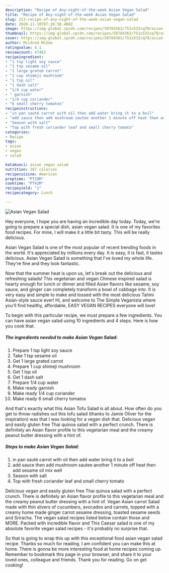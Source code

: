 ```yaml
---
description: "Recipe of Any-night-of-the-week Asian Vegan Salad"
title: "Recipe of Any-night-of-the-week Asian Vegan Salad"
slug: 213-recipe-of-any-night-of-the-week-asian-vegan-salad
date: 2020-11-10T07:26:50.408Z
image: https://img-global.cpcdn.com/recipes/50784363/751x532cq70/asian-vegan-salad-recipe-main-photo.jpg
thumbnail: https://img-global.cpcdn.com/recipes/50784363/751x532cq70/asian-vegan-salad-recipe-main-photo.jpg
cover: https://img-global.cpcdn.com/recipes/50784363/751x532cq70/asian-vegan-salad-recipe-main-photo.jpg
author: Mildred McGee
ratingvalue: 4.1
reviewcount: 47483
recipeingredient:
- "1 tsp light soy sauce"
- "1 tsp sesame oil"
- "1 large grated carrot"
- "1 cup shimeji mushroom"
- "1 tsp oil"
- "1 dash salt"
- "1/4 cup water"
- " garnish"
- "1/4 cup coriander"
- "6 small cherry tomatos"
recipeinstructions:
- "in pan sauté carrot with oil then add water bring it to a boil"
- "add sauce then add mushroom sautee another 1 minute off heat then add sesame oil mix well"
- "Season with salt"
- "Top with fresh coriander leaf and small cherry tomato"
categories:
- Recipe
tags:
- asian
- vegan
- salad

katakunci: asian vegan salad 
nutrition: 267 calories
recipecuisine: American
preptime: "PT29M"
cooktime: "PT42M"
recipeyield: "1"
recipecategory: Lunch

---
```



![Asian Vegan Salad](https://img-global.cpcdn.com/recipes/50784363/751x532cq70/asian-vegan-salad-recipe-main-photo.jpg)

Hey everyone, I hope you are having an incredible day today. Today, we're going to prepare a special dish, asian vegan salad. It is one of my favorites food recipes. For mine, I will make it a little bit tasty. This will be really delicious.

Asian Vegan Salad is one of the most popular of recent trending foods in the world. It's appreciated by millions every day. It is easy, it is fast, it tastes delicious. Asian Vegan Salad is something that I've loved my whole life. They're fine and they look fantastic.

Now that the summer heat is upon us, let&#39;s break out the delicious and refreshing salads! This vegetarian and vegan Chinese inspired salad is hearty enough for lunch or dinner and filled Asian flavors like sesame, soy sauce, and ginger can completely transform a bowl of cabbage into. It is very easy and simple to make and tossed with the most delicious Tahini Asian-style sauce ever! Hi, and welcome to The Simple Veganista where you&#39;ll find healthy, affordable, EASY VEGAN RECIPES everyone will love!


To begin with this particular recipe, we must prepare a few ingredients. You can have asian vegan salad using 10 ingredients and 4 steps. Here is how you cook that.

<!--inarticleads1-->

##### The ingredients needed to make Asian Vegan Salad:

1. Prepare 1 tsp light soy sauce
1. Take 1 tsp sesame oil
1. Get 1 large grated carrot
1. Prepare 1 cup shimeji mushroom
1. Get 1 tsp oil
1. Get 1 dash salt
1. Prepare 1/4 cup water
1. Make ready  garnish
1. Make ready 1/4 cup coriander
1. Make ready 6 small cherry tomatos


And that&#39;s exactly what this Asian Tofu Salad is all about. How often do you get to throw radishes out this tofu salad (thanks to Jamie Oliver for the inspiration) was that I was looking for a vegan dish that. Delicious vegan and easily gluten free Thai quinoa salad with a perfect crunch. There is definitely an Asian flavor profile to this vegetarian meal and the creamy peanut butter dressing with a hint of. 

<!--inarticleads2-->

##### Steps to make Asian Vegan Salad:

1. in pan sauté carrot with oil then add water bring it to a boil
1. add sauce then add mushroom sautee another 1 minute off heat then add sesame oil mix well
1. Season with salt
1. Top with fresh coriander leaf and small cherry tomato


Delicious vegan and easily gluten free Thai quinoa salad with a perfect crunch. There is definitely an Asian flavor profile to this vegetarian meal and the creamy peanut butter dressing with a hint of. Vegan Asian carrot Salad made with thin slivers of cucumbers, avocados and carrots, topped with a creamy home made ginger carrot sesame dressing, toasted sesame seeds and Sriracha. The vegan salad recipes listed below contain those and MORE. Packed with incredible flavor and This Caesar salad is one of my absolute favorite vegan salad recipes - it&#39;s probably no surprise that. 

So that is going to wrap this up with this exceptional food asian vegan salad recipe. Thanks so much for reading. I am confident you can make this at home. There is gonna be more interesting food at home recipes coming up. Remember to bookmark this page in your browser, and share it to your loved ones, colleague and friends. Thank you for reading. Go on get cooking!
